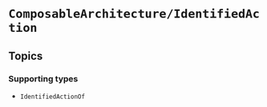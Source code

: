 # ``ComposableArchitecture/IdentifiedAction``

## Topics

### Supporting types

- ``IdentifiedActionOf``
